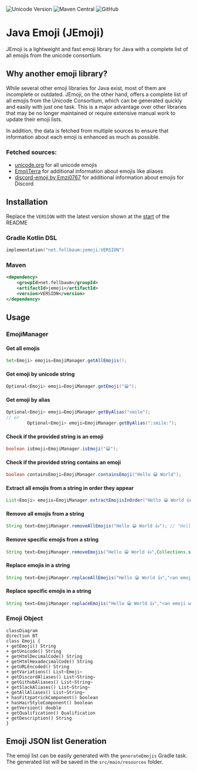 <a name="startReadme"></a>
![Unicode Version](https://img.shields.io/badge/Unicode_version-15.0-critical?style=for-the-badge)
![Maven Central](https://img.shields.io/maven-central/v/net.fellbaum/jemoji?style=for-the-badge)
![GitHub](https://img.shields.io/github/license/felldo/JEmoji?style=for-the-badge)
# Java Emoji (JEmoji)

JEmoji is a lightweight and fast emoji library for Java with a complete list of all emojis from the unicode consortium. 

## Why another emoji library?

While several other emoji libraries for Java exist, most of them are incomplete or outdated. JEmoji, on the other
hand, offers a complete list of all emojis from the Unicode Consortium, which can be generated quickly and easily with
just one task. This is a major advantage over other libraries that may be no longer maintained or require extensive
manual work
to update their emoji lists.

In addition, the data is fetched from multiple sources to ensure that information about each emoji is enhanced as much
as possible.

### Fetched sources:

- [unicode.org](https://unicode.org/Public/emoji/latest/emoji-test.txt) for all unicode emojis
- [EmojiTerra](https://emojiterra.com/list/) for additional information about emojis like aliases
- [discord-emoji by Emzi0767](https://gitlab.emzi0767.dev/Emzi0767/discord-emoji) for additional information about
  emojis for Discord

## Installation

Replace the ``VERSION``  with the latest version shown at the [start](#startReadme) of the README

### Gradle Kotlin DSL

```kotlin
implementation("net.fellbaum:jemoji:VERSION")
```

### Maven

```xml
<dependency>
    <groupId>net.fellbaum</groupId>
    <artifactId>jemoji</artifactId>
    <version>VERSION</version>
</dependency>
```

## Usage

### EmojiManager

#### Get all emojis

```java
Set<Emoji> emojis=EmojiManager.getAllEmojis();
```

#### Get emoji by unicode string

```java
Optional<Emoji> emoji=EmojiManager.getEmoji("😀");
```

#### Get emoji by alias

```java
Optional<Emoji> emoji=EmojiManager.getByAlias("smile");
// or
        Optional<Emoji> emoji=EmojiManager.getByAlias(":smile:");
```

#### Check if the provided string is an emoji

```java
boolean isEmoji=EmojiManager.isEmoji("😀");
```

#### Check if the provided string contains an emoji

```java
boolean containsEmoji=EmojiManager.containsEmoji("Hello 😀 World");
```

#### Extract all emojis from a string in order they appear

```java 
List<Emoji> emojis=EmojiManager.extractEmojisInOrder("Hello 😀 World 👍"); // [😀, 👍]
```

#### Remove all emojis from a string

```java
String text=EmojiManager.removeAllEmojis("Hello 😀 World 👍"); // "Hello  World "
```

#### Remove specific emojis from a string

```java
String text=EmojiManager.removeEmojis("Hello 😀 World 👍",Collections.singletonList("😀")); // "Hello  World 👍"
```

#### Replace emojis in a string

```java
String text=EmojiManager.replaceAllEmojis("Hello 😀 World 👍","<an emoji was here>"); // "Hello <an emoji was here> World <an emoji was here>"
```

#### Replace specific emojis in a string

```java
String text=EmojiManager.replaceEmojis("Hello 😀 World 👍","<an emoji was here>",Collections.singletonList("😀")); // "Hello <an emoji was here> World 👍"
```

### Emoji Object

```mermaid
classDiagram
direction BT
class Emoji {
+ getEmoji() String
+ getUnicode() String
+ getHtmlDecimalCode() String
+ getHtmlHexadecimalCode() String
+ getURLEncoded() String
+ getVariations() List~Emoji~
+ getDiscordAliases() List~String~
+ getGithubAliases() List~String~
+ getSlackAliases() List~String~
+ getAllAliases() List~String~
+ hasFitzpatrickComponent() boolean
+ hasHairStyleComponent() boolean
+ getVersion() double
+ getQualification() Qualification
+ getDescription() String
}
```

## Emoji JSON list Generation

The emoji list can be easily generated with the ``generateEmojis`` Gradle task. The generated list will be saved in the
``src/main/resources`` folder.